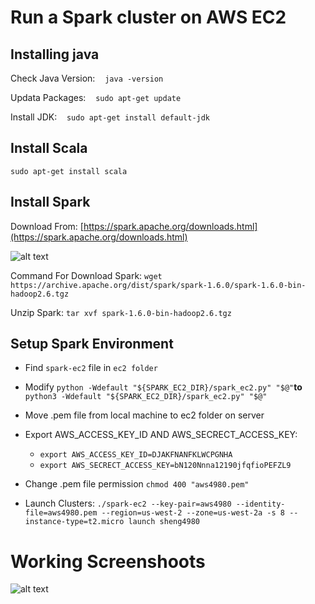
# Run a Spark cluster on AWS EC2

## Installing java

Check Java Version: &nbsp;&nbsp;&nbsp;`java -version`

Updata Packages: &nbsp;&nbsp;&nbsp;`sudo apt-get update` 

Install JDK: &nbsp;&nbsp;&nbsp;`sudo apt-get install default-jdk`
 

## Install Scala

`sudo apt-get install scala`

## Install Spark

  

Download From: [https://spark.apache.org/downloads.html](https://spark.apache.org/downloads.html)

  

![alt text]('./ss1.png'  "Download Spark")

  

Command For Download Spark: `wget https://archive.apache.org/dist/spark/spark-1.6.0/spark-1.6.0-bin-hadoop2.6.tgz`

  

Unzip Spark: `tar xvf spark-1.6.0-bin-hadoop2.6.tgz`

  

## Setup Spark Environment

+ Find `spark-ec2` file in `ec2 folder`

+ Modify `python -Wdefault "${SPARK_EC2_DIR}/spark_ec2.py" "$@"`__to__  `python3 -Wdefault "${SPARK_EC2_DIR}/spark_ec2.py" "$@"`
+ Move .pem file from local machine to ec2 folder on server
+ Export AWS_ACCESS_KEY_ID AND AWS_SECRECT_ACCESS_KEY:
	+ `export AWS_ACCESS_KEY_ID=DJAKFNANFKLWCPGNHA`
	+ `export AWS_SECRECT_ACCESS_KEY=bN120Nnna12190jfqfioPEFZL9`
+ Change .pem file permission `chmod 400 "aws4980.pem"`
+ Launch Clusters:  `./spark-ec2 --key-pair=aws4980 --identity-file=aws4980.pem --region=us-west-2 --zone=us-west-2a -s 8 --instance-type=t2.micro launch sheng4980`

# Working Screenshoots
![alt text]('./ss2.png'  "Spark Running")
